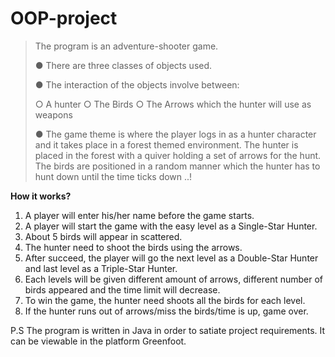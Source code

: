 # OOP-project

 > The program is an adventure-shooter game.
 >
 > ● There are three classes of objects used.
 >
 > ● The interaction of the objects involve between:
 >
 > ○ A hunter
 > ○ The Birds
 > ○ The Arrows which the hunter will use as weapons
 >
 > ● The game theme is where the player logs in as a hunter character and it takes place
in a forest themed environment. The hunter is placed in the forest with a quiver
holding a set of arrows for the hunt. The birds are positioned in a random manner
which the hunter has to hunt down until the time ticks down ..! 

**How it works?**
1. A player will enter his/her name before the game starts.
2. A player will start the game with the easy level as a Single-Star Hunter.
3. About 5 birds will appear in scattered.
4. The hunter need to shoot the birds using the arrows.
5. After succeed, the player will go the next level as a Double-Star Hunter
and last level as a Triple-Star Hunter.
6. Each levels will be given different amount of arrows, different number of
birds appeared and the time limit will decrease.
7. To win the game, the hunter need shoots all the birds for each level.
8. If the hunter runs out of arrows/miss the birds/time is up, game over.

P.S The program is written in Java in order to satiate project requirements. It can be viewable in the platform Greenfoot. 
